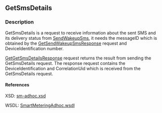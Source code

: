 ## GetSmsDetails

### Description
GetSmsDetails is a request to receive information about the sent SMS and its delivery status from [SendWakeupSms](./SendWakeupSms.md), it needs the messageID which is obtained by the [GetSendWakeupSmsResponse](./GetSendWakeupSmsResponse) request and DeviceIdentification number.

[GetGetSmsDetailsResponse](,.GetGetSmsDetailsResponse.md) request returns the result from sending the GetSmsDetails request. The response request contains the DeviceIdentification and CorrelationUid which is received from the GetSmsDetails request.

#### References

XSD: [sm-adhoc.xsd](https://github.com/OSGP/Platform/blob/development/osgp-adapter-ws-smartmetering/src/main/webapp/WEB-INF/wsdl/smartmetering/schemas/sm-adhoc.xsd)

WSDL: [SmartMeteringAdhoc.wsdl](https://github.com/OSGP/Platform/blob/development/osgp-adapter-ws-smartmetering/src/main/webapp/WEB-INF/wsdl/smartmetering/SmartMeteringAdhoc.wsdl)
